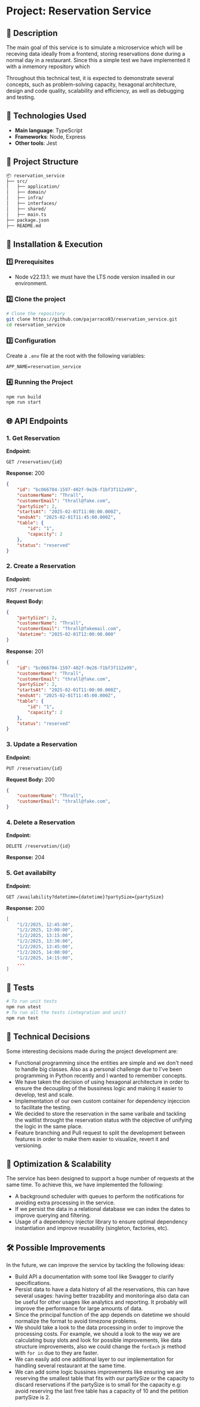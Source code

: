# Project: Reservation Service

## 📌 Description
The main goal of this service is to simulate a microservice which will be receving data ideally from a frontend, storing reservations done during a normal day in a restaurant. Since this a simple test we have implemented it with a inmemory repository which 
 
Throughout this technical test, it is expected to demonstrate several concepts, such as problem-solving capacity, hexagonal architecture, design and code quality, scalability and efficiency, as well as debugging and testing.

## 🚀 Technologies Used
- **Main language**: TypeScript
- **Frameworks**: Node, Express
- **Other tools**: Jest


## 📂 Project Structure
```bash
📦 reservation_service
├── src/
│   ├── application/
│   ├── domain/
│   ├── infra/
│   ├── interfaces/
│   ├── shared/
│   ├── main.ts
├── package.json
├── README.md
```

## 🔧 Installation & Execution
### 1️⃣ Prerequisites
- Node v22.13.1: we must have the LTS node version insalled in our environment.

### 2️⃣ Clone the project
```bash
# Clone the repository
git clone https://github.com/pajarraco93/reservation_service.git
cd reservation_service
```

### 3️⃣ Configuration
Create a `.env` file at the root with the following variables:
```env
APP_NAME=reservation_service
```

### 4️⃣ Running the Project
```bash
npm run build
npm run start
```

## 🌐 API Endpoints
### 1. Get Reservation
**Endpoint:**
```http
GET /reservation/{id}
```
**Response:** 200
```json
{
    "id": "bc066704-1597-402f-9e26-f1bf3f112a99",
    "customerName": "Thrall",
    "customerEmail": "thrall@fake.com",
    "partySize": 2,
    "startsAt": "2025-02-01T11:00:00.000Z",
    "endsAt": "2025-02-01T11:45:00.000Z",
    "table": {
        "id": "1",
        "capacity": 2
    },
    "status": "reserved"
}
```

### 2. Create a Reservation
**Endpoint:**
```http
POST /reservation
```
**Request Body:**
```json
{
    "partySize": 2,
    "customerName": "Thrall",
    "customerEmail": "Thrall@fakemail.com",
    "datetime": "2025-02-01T12:00:00.000"
}
```
**Response:** 201
```json
{
    "id": "bc066704-1597-402f-9e26-f1bf3f112a99",
    "customerName": "Thrall",
    "customerEmail": "thrall@fake.com",
    "partySize": 2,
    "startsAt": "2025-02-01T11:00:00.000Z",
    "endsAt": "2025-02-01T11:45:00.000Z",
    "table": {
        "id": "1",
        "capacity": 2
    },
    "status": "reserved"
}
```

### 3. Update a Reservation
**Endpoint:**
```http
PUT /reservation/{id}
```
**Request Body:** 200
```json
{
    "customerName": "Thrall",
    "customerEmail": "thrall@fake.com",
}
```

### 4. Delete a Reservation
**Endpoint:**
```http
DELETE /reservation/{id}
```
**Response:** 204


### 5. Get availabilty
**Endpoint:**
```http
GET /availability?datetime={datetime}?partySize={partySize}
```
**Response:** 200
```json
[
    "1/2/2025, 12:45:00",
    "1/2/2025, 13:00:00",
    "1/2/2025, 13:15:00",
    "1/2/2025, 13:30:00",
    "1/2/2025, 13:45:00",
    "1/2/2025, 14:00:00",
    "1/2/2025, 14:15:00",
    ...
]
```

## 🧪 Tests
```bash
# To run unit tests
npm run utest
# To run all the tests (integration and unit)
npm run test
```

## 📌 Technical Decisions
Some interesting decisions made during the project development are:
- Functional programming since the entities are simple and we don't need to handle big classes. Also as a personal challenge due to I've been programming in Python recently and I wanted to remember concepts.  
- We have taken the decision of using hexagonal architecture in order to ensure the decoupling of the bussiness logic and making it easier to develop, test and scale. 
- Implementation of our own custom container for dependency injeccion to facilitate the testing. 
- We decided to store the reservation in the same varibale and tackling the waitlist throught the reservation status with the objective of unifying the logic in the same place.
- Feature branching and Pull request to split the development between features in order to make them easier to visualize, revert it and versioning. 

## 🚀 Optimization & Scalability
The service has been designed to support a huge number of requests at the same time. To achieve this, we have implemented the following: 
- A background scheduler with queues to perform the notifications for avoiding extra processing in the service.
- If we persist the data in a relational database we can index the dates to improve querying and filtering.
- Usage of a dependency injector library to ensure optimal dependency instantiation and improve reusability (singleton, factories, etc). 

## 🛠️ Possible Improvements
In the future, we can improve the service by tackling the following ideas:
- Build API a documentation with some tool like Swagger to clarify specifications. 
- Persist data to have a data history of all the reservations, this can have several usages: having better trazability and monitoringa also data can be useful for other usages like analytics and reporting. It probably will improve the performance for large amounts of data. 
- Since the principal function of the app depends on datetime we should normalize the format to avoid timezone problems. 
- We should take a look to the data processing in order to improve the processing costs. For example, we should a look to the way we are calculating busy slots and look for possible improvements, like data structure improvements, also we could change the `forEach` js method with `for in` due to they are faster.
- We can easily add one additional layer to our implementation for handling several restaurant at the same time. 
- We can add some logic bussines improvements like ensuring we are reserving the smallest table that fits with our partySize or the capacity to discard reservations if the partySize is to small for the capacity e.g: avoid reserving the last free table has a capacity of 10 and the petition partySize is 2. 
